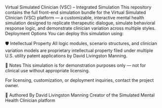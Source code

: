  Virtual Simulated Clinician (VSC) – Integrated Simulation
 This repository contains the full front-end simulation bundle for the Virtual Simulated Clinician (VSC) platform — a customizable, interactive mental health simulation designed to replicate therapeutic dialogue, simulate behavioral response logic, and demonstrate clinician variation across multiple styles.
 Deployment Options
You can deploy this simulation using:

🛡️ Intellectual Property
All logic modules, scenario structures, and clinician variation models are proprietary intellectual property filed under multiple U.S. utility patent applications by David Livingston Manning.

📌 Notes
This simulation is for demonstration purposes only — not for clinical use without appropriate licensing.

For licensing, customization, or deployment inquiries, contact the project owner.

🧠 Authored By
David Livingston Manning
Creator of the Simulated Mental Health Clinician platform
